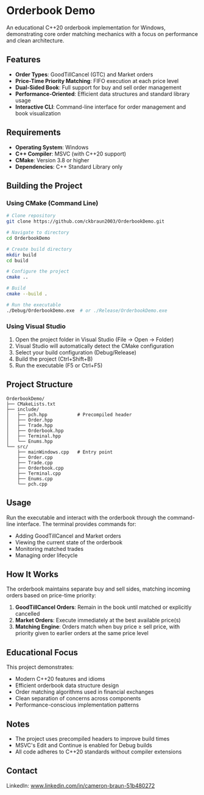 ﻿# Orderbook Demo

An educational C++20 orderbook implementation for Windows, demonstrating core order matching mechanics with a focus on performance and clean architecture.

## Features

- **Order Types**: GoodTillCancel (GTC) and Market orders
- **Price-Time Priority Matching**: FIFO execution at each price level
- **Dual-Sided Book**: Full support for buy and sell order management
- **Performance-Oriented**: Efficient data structures and standard library usage
- **Interactive CLI**: Command-line interface for order management and book visualization

## Requirements

- **Operating System**: Windows
- **C++ Compiler**: MSVC (with C++20 support)
- **CMake**: Version 3.8 or higher
- **Dependencies**: C++ Standard Library only

## Building the Project

### Using CMake (Command Line)

```bash
# Clone repository
git clone https://github.com/ckbraun2003/OrderbookDemo.git

# Navigate to directory
cd OrderbookDemo

# Create build directory
mkdir build
cd build

# Configure the project
cmake ..

# Build
cmake --build .

# Run the executable
./Debug/OrderbookDemo.exe  # or ./Release/OrderbookDemo.exe
```

### Using Visual Studio

1. Open the project folder in Visual Studio (File → Open → Folder)
2. Visual Studio will automatically detect the CMake configuration
3. Select your build configuration (Debug/Release)
4. Build the project (Ctrl+Shift+B)
5. Run the executable (F5 or Ctrl+F5)

## Project Structure

```
OrderbookDemo/
├── CMakeLists.txt
├── include/
│   ├── pch.hpp           # Precompiled header
│   ├── Order.hpp
│   ├── Trade.hpp
│   ├── Orderbook.hpp
│   ├── Terminal.hpp
│   └── Enums.hpp
└── src/
    ├── mainWindows.cpp   # Entry point
    ├── Order.cpp
    ├── Trade.cpp
    ├── Orderbook.cpp
    ├── Terminal.cpp
    ├── Enums.cpp
    └── pch.cpp
```

## Usage

Run the executable and interact with the orderbook through the command-line interface. The terminal provides commands for:

- Adding GoodTillCancel and Market orders
- Viewing the current state of the orderbook
- Monitoring matched trades
- Managing order lifecycle

## How It Works

The orderbook maintains separate buy and sell sides, matching incoming orders based on price-time priority:

1. **GoodTillCancel Orders**: Remain in the book until matched or explicitly cancelled
2. **Market Orders**: Execute immediately at the best available price(s)
3. **Matching Engine**: Orders match when buy price ≥ sell price, with priority given to earlier orders at the same price level

## Educational Focus

This project demonstrates:

- Modern C++20 features and idioms
- Efficient orderbook data structure design
- Order matching algorithms used in financial exchanges
- Clean separation of concerns across components
- Performance-conscious implementation patterns

## Notes

- The project uses precompiled headers to improve build times
- MSVC's Edit and Continue is enabled for Debug builds
- All code adheres to C++20 standards without compiler extensions

## Contact
LinkedIn: www.linkedin.com/in/cameron-braun-51b480272